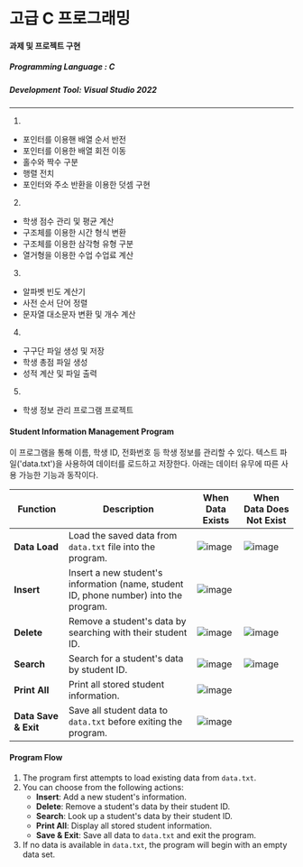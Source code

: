 # 고급 C 프로그래밍
#### 과제 및 프로젝트 구현 
##### Programming Language : C 
##### Development Tool: Visual Studio 2022
---
1.
- 포인터를 이용핸 배열 순서 반전
- 포인터를 이용한 배열 회전 이동
- 홀수와 짝수 구분
- 행렬 전치
- 포인터와 주소 반환을 이용한 덧셈 구현
2.
- 학생 점수 관리 및 평균 계산
- 구조체를 이용한 시간 형식 변환
- 구조체를 이용한 삼각형 유형 구분
- 열거형을 이용한 수업 수업료 계산
3.
- 알파벳 빈도 계산기
- 사전 순서 단어 정렬
- 문자열 대소문자 변환 및 개수 계산
4.
- 구구단 파일 생성 및 저장
- 학생 총점 파일 생성
- 성적 계산 및 파일 출력
5.
- 학생 정보 관리 프로그램 프로젝트

#### Student Information Management Program
이 프로그램을 통해 이름, 학생 ID, 전화번호 등 학생 정보를 관리할 수 있다. 텍스트 파일('data.txt')을 사용하여 데이터를 로드하고 저장한다. 아래는 데이터 유무에 따른 사용 가능한 기능과 동작이다.

| **Function**            | **Description**                                                                                | **When Data Exists**                                                                                        | **When Data Does Not Exist**                                                             |
|-------------------------|------------------------------------------------------------------------------------------------|-------------------------------------------------------------------------------------------------------------|------------------------------------------------------------------------------------------|
| **Data Load**            | Load the saved data from `data.txt` file into the program.                                    | ![image](https://github.com/user-attachments/assets/e46ce619-84fa-41fd-b8a1-7f81f5d21e7f)                   | ![image](https://github.com/user-attachments/assets/7b2f6bfb-dcc4-40e0-a6db-47076c371dde)|
| **Insert**               | Insert a new student's information (name, student ID, phone number) into the program.         | ![image](https://github.com/user-attachments/assets/631d96b1-f5ba-43c2-89e6-acad25858a21)                                                                                                              |
| **Delete**               | Remove a student's data by searching with their student ID.                                   | ![image](https://github.com/user-attachments/assets/8d6e089a-ec30-4265-8c11-b41333d38734)                   | ![image](https://github.com/user-attachments/assets/c24dc48a-44fe-4095-a959-1d4a713b546b)|
| **Search**               | Search for a student's data by student ID.                                                    | ![image](https://github.com/user-attachments/assets/4f88ddaf-0dfa-438d-a70e-633b88569434)                   | ![image](https://github.com/user-attachments/assets/09ff6f82-9742-448e-91b2-2c493da90f25)|
| **Print All**            | Print all stored student information.                                                         | ![image](https://github.com/user-attachments/assets/139fd6ba-026e-4716-810e-41ace71ca73a)                                                                                                              |
| **Data Save & Exit**     | Save all student data to `data.txt` before exiting the program.                               | ![image](https://github.com/user-attachments/assets/6240faad-4fb0-4ffe-a9d7-35282a0b7abd)                                                                                                              |

#### Program Flow

1. The program first attempts to load existing data from `data.txt`.
2. You can choose from the following actions:
   - **Insert**: Add a new student's information.
   - **Delete**: Remove a student's data by their student ID.
   - **Search**: Look up a student's data by their student ID.
   - **Print All**: Display all stored student information.
   - **Save & Exit**: Save all data to `data.txt` and exit the program.
3. If no data is available in `data.txt`, the program will begin with an empty data set.
